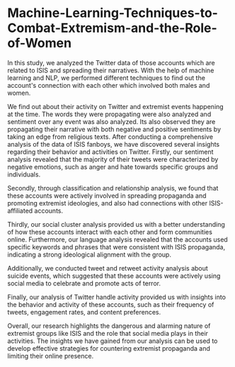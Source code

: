 # Machine-Learning-Techniques-to-Combat-Extremism-and-the-Role-of-Women
In this study, we analyzed the Twitter data of those accounts which are related to ISIS and spreading their narratives. With the help of machine learning and NLP, we performed different techniques to find out the account's connection with each other which involved both males and women. 

We find out about their activity on Twitter and extremist events happening at the time. The words they were propagating were also analyzed and sentiment over any event was also analyzed. Its also observed they are propagating their narrative with both negative and positive sentiments by taking an edge from religious texts.
After conducting a comprehensive analysis of the data of ISIS fanboys, we have discovered several insights regarding their behavior and activities on Twitter.
Firstly, our sentiment analysis revealed that the majority of their tweets were characterized by negative emotions, such as anger and hate towards specific groups and individuals.

Secondly, through classification and relationship analysis, we found that these accounts were actively involved in spreading propaganda and promoting extremist ideologies, and also had connections with other ISIS-affiliated accounts.

Thirdly, our social cluster analysis provided us with a better understanding of how these accounts interact with each other and form communities online.
Furthermore, our language analysis revealed that the accounts used specific keywords and phrases that were consistent with ISIS propaganda, indicating a strong ideological alignment with the group.

Additionally, we conducted tweet and retweet activity analysis about suicide events, which suggested that these accounts were actively using social media to celebrate and promote acts of terror.

Finally, our analysis of Twitter handle activity provided us with insights into the behavior and activity of these accounts, such as their frequency of tweets, engagement rates, and content preferences.

Overall, our research highlights the dangerous and alarming nature of extremist groups like ISIS and the role that social media plays in their activities. The insights we have gained from our analysis can be used to develop effective strategies for countering extremist propaganda and limiting their online presence.

